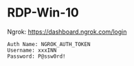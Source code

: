 # RDP-Win-10

Ngrok: https://dashboard.ngrok.com/login

```
Auth Name: NGROK_AUTH_TOKEN
Username: xxxINN
Password: P@ssw0rd!
```
